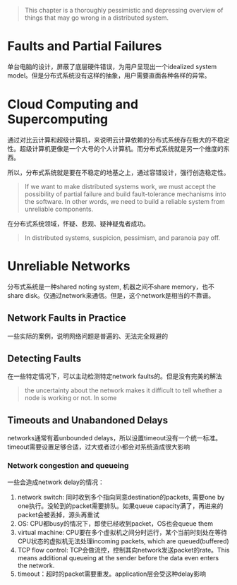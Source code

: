 >This chapter is a thoroughly pessimistic and depressing overview of things that may go wrong in a distributed system.

# Faults and Partial Failures
单台电脑的设计，屏蔽了底层硬件错误，为用户呈现出一个idealized system model。但是分布式系统没有这样的抽象，用户需要直面各种各样的异常。

# Cloud Computing and Supercomputing
通过对比云计算和超级计算机，来说明云计算依赖的分布式系统存在极大的不稳定性。超级计算机更像是一个大号的个人计算机。而分布式系统就是另一个维度的东西。

所以，分布式系统就是要在不稳定的地基之上，通过容错设计，强行创造稳定性。
>If we want to make distributed systems work, we must accept the possibility of partial failure and build fault-tolerance mechanisms into the software. In other words, we need to build a reliable system from unreliable components.

在分布式系统领域，怀疑、悲观、疑神疑鬼者成功。
>In distributed systems, suspicion, pessimism, and paranoia pay off.

# Unreliable Networks
分布式系统是一种shared noting system, 机器之间不share memory，也不share disk。仅通过network来通信。但是，这个network是相当的不靠谱。


## Network Faults in Practice
一些实际的案例，说明网络问题是普遍的、无法完全规避的

## Detecting Faults
在一些特定情况下，可以主动检测特定network faults的。但是没有完美的解法
>the uncertainty about the network makes it difficult to tell whether a node is working or not. In some

## Timeouts and Unabandoned Delays
networks通常有着unbounded delays，所以设置timeout没有一个统一标准。timeout需要设置足够合适，过大或者过小都会对系统造成很大影响


### Network congestion and queueing
一些会造成network delay的情况：
1. network switch: 同时收到多个指向同意destination的packets, 需要one by one执行。没轮到的packet需要排队。如果queue capacity满了，再进来的packet会被丢掉，源头再重试
2. OS: CPU都busy的情况下，即使已经收到packet，OS也会queue them
3. virtual machine: CPU要在多个虚拟机之间分时运行，某个当前时刻处在等待CPU状态的虚拟机无法处理incoming packets, which are queued(buffered)
4. TCP flow control: TCP会做流控，控制其向network发送packet的rate。This means additional queueing at the sender before the data even enters the network.
5. timeout：超时的packet需要重发。application层会受这种delay影响
